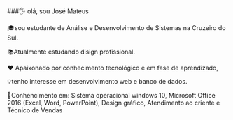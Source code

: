 ###🖐 olá, sou José Mateus

🎓sou estudante de Análise e Desenvolvimento de Sistemas na Cruzeiro do Sul.

📚Atualmente estudando disign profissional.

❤ Apaixonado por conhecimento tecnológico e em fase de aprendizado, 

💡tenho interesse em desenvolvimento web e banco de dados.

🧠Conhencimento em: Sistema operacional windows 10, 
Microsoft Office 2016 (Excel, Word, PowerPoint), 
Design gráfico, Atendimento ao criente e Técnico de Vendas
